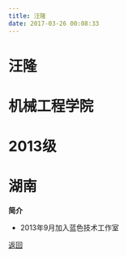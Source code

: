 ```yaml
---
title: 汪隆
date: 2017-03-26 00:08:33
---
```

# 汪隆
# 机械工程学院
# 2013级
# 湖南

**简介**

- 2013年9月加入蓝色技术工作室

[返回](../)